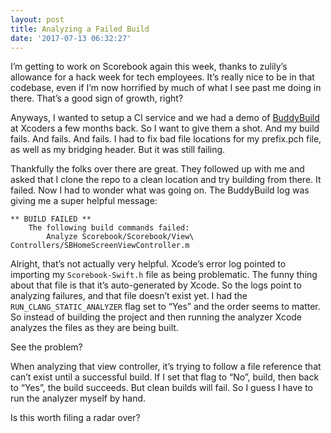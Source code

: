 ```yaml
---
layout: post
title: Analyzing a Failed Build
date: '2017-07-13 06:32:27'
---
```


I’m getting to work on Scorebook again this week, thanks to zulily’s allowance for a hack week for tech employees. It’s really nice to be in that codebase, even if I’m now horrified by much of what I see past me doing in there. That’s a good sign of growth, right?

Anyways, I wanted to setup a CI service and we had a demo of [BuddyBuild](https://www.buddybuild.com) at Xcoders a few months back. So I want to give them a shot. And my build fails. And fails. And fails. I had to fix bad file locations for my prefix.pch file, as well as my bridging header. But it was still failing.

Thankfully the folks over there are great. They followed up with me and asked that I clone the repo to a clean location and try building from there. It failed. Now I had to wonder what was going on. The BuddyBuild log was giving me a super helpful message:

```
** BUILD FAILED **
    The following build commands failed:
    	Analyze Scorebook/Scorebook/View\ Controllers/SBHomeScreenViewController.m
```

Alright, that’s not actually very helpful. Xcode’s error log pointed to importing my `Scorebook-Swift.h` file as being problematic. The funny thing about that file is that it’s auto-generated by Xcode. So the logs point to analyzing failures, and that file doesn’t exist yet. I had the `RUN_CLANG_STATIC_ANALYZER` flag set to “Yes” and the order seems to matter. So instead of building the project and then running the analyzer Xcode analyzes the files as they are being built.

See the problem?

When analyzing that view controller, it’s trying to follow a file reference that can’t exist until a successful build. If I set that flag to “No”, build, then back to “Yes”, the build succeeds. But clean builds will fail. So I guess I have to run the analyzer myself by hand.

Is this worth filing a radar over?